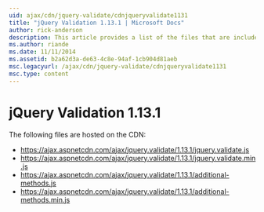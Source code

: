 ```yaml
---
uid: ajax/cdn/jquery-validate/cdnjqueryvalidate1131
title: "jQuery Validation 1.13.1 | Microsoft Docs"
author: rick-anderson
description: This article provides a list of the files that are included in the jQuery Validation 1.13.1 hosted on the CDN.
ms.author: riande
ms.date: 11/11/2014
ms.assetid: b2a62d3a-de63-4c8e-94af-1cb904d81aeb
msc.legacyurl: /ajax/cdn/jquery-validate/cdnjqueryvalidate1131
msc.type: content
---
```

# jQuery Validation 1.13.1

The following files are hosted on the CDN:

- https://ajax.aspnetcdn.com/ajax/jquery.validate/1.13.1/jquery.validate.js
- https://ajax.aspnetcdn.com/ajax/jquery.validate/1.13.1/jquery.validate.min.js
- https://ajax.aspnetcdn.com/ajax/jquery.validate/1.13.1/additional-methods.js
- https://ajax.aspnetcdn.com/ajax/jquery.validate/1.13.1/additional-methods.min.js
